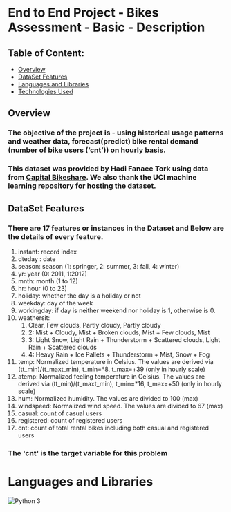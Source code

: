 # End to End Project - Bikes Assessment - Basic - Description

## Table of Content:
* [Overview](#Overview)
* [DataSet Features](#DataSet-Features)
*  [Languages and Libraries](#Languages-and-Libraries)
* [Technologies Used](#technologies-used) 

## Overview

### The objective of the project is - using historical usage patterns and weather data, forecast(predict) bike rental demand (number of bike users (‘cnt’)) on hourly basis.
### This dataset was provided by Hadi Fanaee Tork using data from [Capital Bikeshare](https://www.capitalbikeshare.com/system-data). We also thank the UCI machine learning repository for hosting the dataset.

## DataSet Features

### There are 17 features or instances in the Dataset and Below are the details of every feature.

1. instant: record index
2. dteday : date
3. season: season (1: springer, 2: summer, 3: fall, 4: winter)
4. yr: year (0: 2011, 1:2012)
5. mnth: month (1 to 12)
6. hr: hour (0 to 23)
7. holiday: whether the day is a holiday or not
8. weekday: day of the week
9. workingday: if day is neither weekend nor holiday is 1, otherwise is 0.
10. weathersit:
     1.  Clear, Few clouds, Partly cloudy, Partly cloudy
     2.  2: Mist + Cloudy, Mist + Broken clouds, Mist + Few clouds, Mist
     3.  3: Light Snow, Light Rain + Thunderstorm + Scattered clouds, Light Rain + Scattered clouds
     4.  4: Heavy Rain + Ice Pallets + Thunderstorm + Mist, Snow + Fog
11. temp: Normalized temperature in Celsius. The values are derived via (tt_min)/(t_maxt_min), t_min=*8, t_max=+39 (only in hourly scale)  
12. atemp: Normalized feeling temperature in Celsius. The values are derived via (tt_min)/(t_maxt_min), t_min=*16, t_max=+50 (only in hourly scale)
13. hum: Normalized humidity. The values are divided to 100 (max)
14. windspeed: Normalized wind speed. The values are divided to 67 (max)
15. casual: count of casual users
16. registered: count of registered users
17. cnt: count of total rental bikes including both casual and registered users

### The 'cnt' is the target variable for this problem

# Languages and Libraries
![Python 3](https://idroot.us/wp-content/uploads/2015/09/python-logo.jpg)
